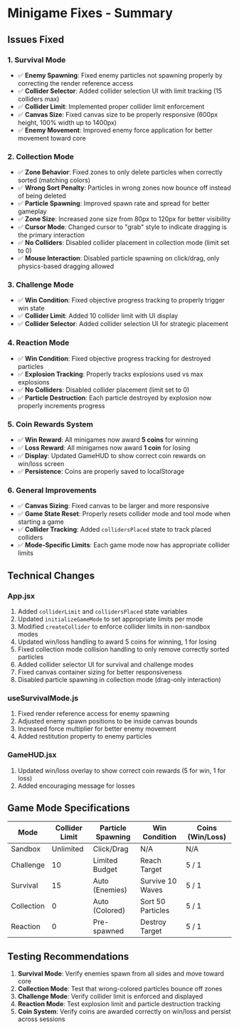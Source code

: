 # Minigame Fixes - Summary

## Issues Fixed

### 1. **Survival Mode**
- ✅ **Enemy Spawning**: Fixed enemy particles not spawning properly by correcting the render reference access
- ✅ **Collider Selector**: Added collider selection UI with limit tracking (15 colliders max)
- ✅ **Collider Limit**: Implemented proper collider limit enforcement
- ✅ **Canvas Size**: Fixed canvas size to be properly responsive (600px height, 100% width up to 1400px)
- ✅ **Enemy Movement**: Improved enemy force application for better movement toward core

### 2. **Collection Mode**
- ✅ **Zone Behavior**: Fixed zones to only delete particles when correctly sorted (matching colors)
- ✅ **Wrong Sort Penalty**: Particles in wrong zones now bounce off instead of being deleted
- ✅ **Particle Spawning**: Improved spawn rate and spread for better gameplay
- ✅ **Zone Size**: Increased zone size from 80px to 120px for better visibility
- ✅ **Cursor Mode**: Changed cursor to "grab" style to indicate dragging is the primary interaction
- ✅ **No Colliders**: Disabled collider placement in collection mode (limit set to 0)
- ✅ **Mouse Interaction**: Disabled particle spawning on click/drag, only physics-based dragging allowed

### 3. **Challenge Mode**
- ✅ **Win Condition**: Fixed objective progress tracking to properly trigger win state
- ✅ **Collider Limit**: Added 10 collider limit with UI display
- ✅ **Collider Selector**: Added collider selection UI for strategic placement

### 4. **Reaction Mode**
- ✅ **Win Condition**: Fixed objective progress tracking for destroyed particles
- ✅ **Explosion Tracking**: Properly tracks explosions used vs max explosions
- ✅ **No Colliders**: Disabled collider placement (limit set to 0)
- ✅ **Particle Destruction**: Each particle destroyed by explosion now properly increments progress

### 5. **Coin Rewards System**
- ✅ **Win Reward**: All minigames now award **5 coins** for winning
- ✅ **Loss Reward**: All minigames now award **1 coin** for losing
- ✅ **Display**: Updated GameHUD to show correct coin rewards on win/loss screen
- ✅ **Persistence**: Coins are properly saved to localStorage

### 6. **General Improvements**
- ✅ **Canvas Sizing**: Fixed canvas to be larger and more responsive
- ✅ **Game State Reset**: Properly resets collider mode and tool mode when starting a game
- ✅ **Collider Tracking**: Added `collidersPlaced` state to track placed colliders
- ✅ **Mode-Specific Limits**: Each game mode now has appropriate collider limits

## Technical Changes

### App.jsx
1. Added `colliderLimit` and `collidersPlaced` state variables
2. Updated `initializeGameMode` to set appropriate limits per mode
3. Modified `createCollider` to enforce collider limits in non-sandbox modes
4. Updated win/loss handling to award 5 coins for winning, 1 for losing
5. Fixed collection mode collision handling to only remove correctly sorted particles
6. Added collider selector UI for survival and challenge modes
7. Fixed canvas container sizing for better responsiveness
8. Disabled particle spawning in collection mode (drag-only interaction)

### useSurvivalMode.js
1. Fixed render reference access for enemy spawning
2. Adjusted enemy spawn positions to be inside canvas bounds
3. Increased force multiplier for better enemy movement
4. Added restitution property to enemy particles

### GameHUD.jsx
1. Updated win/loss overlay to show correct coin rewards (5 for win, 1 for loss)
2. Added encouraging message for losses

## Game Mode Specifications

| Mode | Collider Limit | Particle Spawning | Win Condition | Coins (Win/Loss) |
|------|---------------|-------------------|---------------|------------------|
| Sandbox | Unlimited | Click/Drag | N/A | N/A |
| Challenge | 10 | Limited Budget | Reach Target | 5 / 1 |
| Survival | 15 | Auto (Enemies) | Survive 10 Waves | 5 / 1 |
| Collection | 0 | Auto (Colored) | Sort 50 Particles | 5 / 1 |
| Reaction | 0 | Pre-spawned | Destroy Target | 5 / 1 |

## Testing Recommendations

1. **Survival Mode**: Verify enemies spawn from all sides and move toward core
2. **Collection Mode**: Test that wrong-colored particles bounce off zones
3. **Challenge Mode**: Verify collider limit is enforced and displayed
4. **Reaction Mode**: Test explosion limit and particle destruction tracking
5. **Coin System**: Verify coins are awarded correctly on win/loss and persist across sessions

